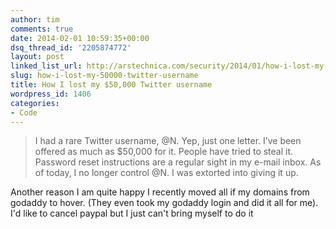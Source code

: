 ```yaml
---
author: tim
comments: true
date: 2014-02-01 10:59:35+00:00
dsq_thread_id: '2205874772'
layout: post
linked_list_url: http://arstechnica.com/security/2014/01/how-i-lost-my-50000-twitter-username/
slug: how-i-lost-my-50000-twitter-username
title: How I lost my $50,000 Twitter username
wordpress_id: 1406
categories:
- Code
---
```


> I had a rare Twitter username, @N. Yep, just one letter. I’ve been offered
as much as $50,000 for it. People have tried to steal it. Password reset
instructions are a regular sight in my e-mail inbox. As of today, I no longer
control @N. I was extorted into giving it up.

Another reason I am quite happy I recently moved all if my domains from
godaddy to hover. (They even took my godaddy login and did it all for me). I'd
like to cancel paypal but I just can't bring myself to do it
